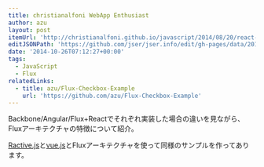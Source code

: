 ```yaml
---
title: christianalfoni WebApp Enthusiast
author: azu
layout: post
itemUrl: 'http://christianalfoni.github.io/javascript/2014/08/20/react-js-and-flux.html'
editJSONPath: 'https://github.com/jser/jser.info/edit/gh-pages/data/2014/10/index.json'
date: '2014-10-26T07:12:27+00:00'
tags:
  - JavaScript
  - Flux
relatedLinks:
  - title: azu/Flux-Checkbox-Example
    url: 'https://github.com/azu/Flux-Checkbox-Example'
---
```

Backbone/Angular/Flux+Reactでそれぞれ実装した場合の違いを見ながら、Fluxアーキテクチャの特徴について紹介。 

[Ractive.js](http://www.ractivejs.org/ "Ractive.js")と[vue.js](http://vuejs.org/ "vue.js")とFluxアーキテクチャを使って同様のサンプルを作ってあります。
